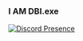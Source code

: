 ### I AM DBI.exe
[![Discord Presence](https://lanyard-profile-readme.vercel.app/api/619610697860513793
                            )](https://discord.com/users/619610697860513793)
